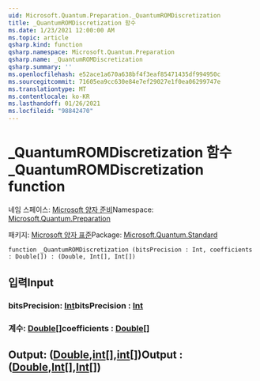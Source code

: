 ```yaml
---
uid: Microsoft.Quantum.Preparation._QuantumROMDiscretization
title: _QuantumROMDiscretization 함수
ms.date: 1/23/2021 12:00:00 AM
ms.topic: article
qsharp.kind: function
qsharp.namespace: Microsoft.Quantum.Preparation
qsharp.name: _QuantumROMDiscretization
qsharp.summary: ''
ms.openlocfilehash: e52ace1a670a638bf4f3eaf85471435df994950c
ms.sourcegitcommit: 71605ea9cc630e84e7ef29027e1f0ea06299747e
ms.translationtype: MT
ms.contentlocale: ko-KR
ms.lasthandoff: 01/26/2021
ms.locfileid: "98842470"
---
```

# <a name="_quantumromdiscretization-function"></a><span data-ttu-id="ac7b7-102">_QuantumROMDiscretization 함수</span><span class="sxs-lookup"><span data-stu-id="ac7b7-102">_QuantumROMDiscretization function</span></span>

<span data-ttu-id="ac7b7-103">네임 스페이스: [Microsoft 양자 준비](xref:Microsoft.Quantum.Preparation)</span><span class="sxs-lookup"><span data-stu-id="ac7b7-103">Namespace: [Microsoft.Quantum.Preparation](xref:Microsoft.Quantum.Preparation)</span></span>

<span data-ttu-id="ac7b7-104">패키지: [Microsoft 양자 표준](https://nuget.org/packages/Microsoft.Quantum.Standard)</span><span class="sxs-lookup"><span data-stu-id="ac7b7-104">Package: [Microsoft.Quantum.Standard](https://nuget.org/packages/Microsoft.Quantum.Standard)</span></span>




```qsharp
function _QuantumROMDiscretization (bitsPrecision : Int, coefficients : Double[]) : (Double, Int[], Int[])
```


## <a name="input"></a><span data-ttu-id="ac7b7-105">입력</span><span class="sxs-lookup"><span data-stu-id="ac7b7-105">Input</span></span>

### <a name="bitsprecision--int"></a><span data-ttu-id="ac7b7-106">bitsPrecision: [Int](xref:microsoft.quantum.lang-ref.int)</span><span class="sxs-lookup"><span data-stu-id="ac7b7-106">bitsPrecision : [Int](xref:microsoft.quantum.lang-ref.int)</span></span>




### <a name="coefficients--double"></a><span data-ttu-id="ac7b7-107">계수: [Double](xref:microsoft.quantum.lang-ref.double)[]</span><span class="sxs-lookup"><span data-stu-id="ac7b7-107">coefficients : [Double](xref:microsoft.quantum.lang-ref.double)[]</span></span>





## <a name="output--doubleintint"></a><span data-ttu-id="ac7b7-108">Output: ([Double](xref:microsoft.quantum.lang-ref.double),[int](xref:microsoft.quantum.lang-ref.int)[],[int](xref:microsoft.quantum.lang-ref.int)[])</span><span class="sxs-lookup"><span data-stu-id="ac7b7-108">Output : ([Double](xref:microsoft.quantum.lang-ref.double),[Int](xref:microsoft.quantum.lang-ref.int)[],[Int](xref:microsoft.quantum.lang-ref.int)[])</span></span>


